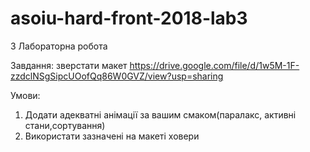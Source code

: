 # asoiu-hard-front-2018-lab3

3 Лабораторна робота

Завдання: зверстати макет
https://drive.google.com/file/d/1w5M-1F-zzdclNSgSipcUOofQq86W0GVZ/view?usp=sharing

Умови:
1. Додати адекватні анімації за вашим смаком(паралакс, активні стани,сортування)
2. Використати зазначені на макеті ховери
